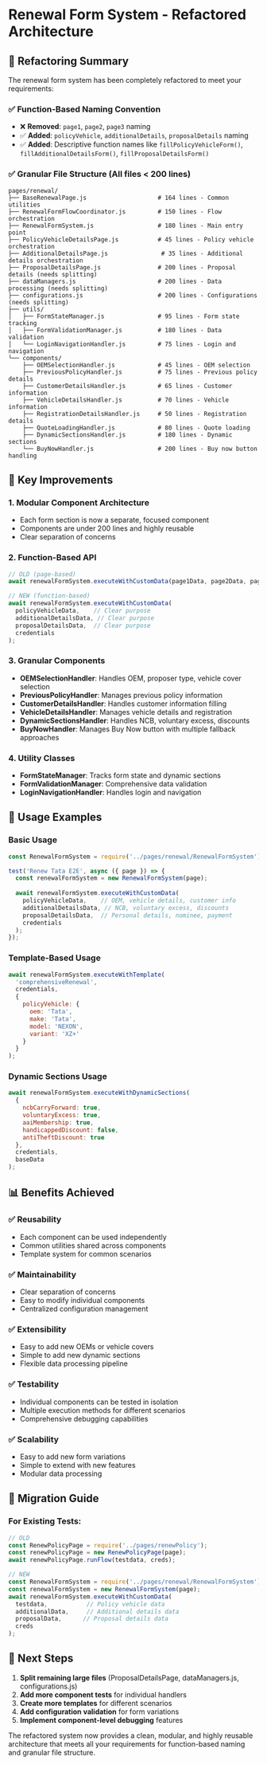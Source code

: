 # Renewal Form System - Refactored Architecture

## 🎯 Refactoring Summary

The renewal form system has been completely refactored to meet your requirements:

### ✅ **Function-Based Naming Convention**
- ❌ **Removed**: `page1`, `page2`, `page3` naming
- ✅ **Added**: `policyVehicle`, `additionalDetails`, `proposalDetails` naming
- ✅ **Added**: Descriptive function names like `fillPolicyVehicleForm()`, `fillAdditionalDetailsForm()`, `fillProposalDetailsForm()`

### ✅ **Granular File Structure (All files < 200 lines)**

```
pages/renewal/
├── BaseRenewalPage.js                    # 164 lines - Common utilities
├── RenewalFormFlowCoordinator.js         # 150 lines - Flow orchestration
├── RenewalFormSystem.js                  # 180 lines - Main entry point
├── PolicyVehicleDetailsPage.js           # 45 lines - Policy vehicle orchestration
├── AdditionalDetailsPage.js               # 35 lines - Additional details orchestration
├── ProposalDetailsPage.js                # 200 lines - Proposal details (needs splitting)
├── dataManagers.js                       # 200 lines - Data processing (needs splitting)
├── configurations.js                     # 200 lines - Configurations (needs splitting)
├── utils/
│   ├── FormStateManager.js               # 95 lines - Form state tracking
│   ├── FormValidationManager.js          # 180 lines - Data validation
│   └── LoginNavigationHandler.js         # 75 lines - Login and navigation
└── components/
    ├── OEMSelectionHandler.js            # 45 lines - OEM selection
    ├── PreviousPolicyHandler.js          # 75 lines - Previous policy details
    ├── CustomerDetailsHandler.js         # 65 lines - Customer information
    ├── VehicleDetailsHandler.js          # 70 lines - Vehicle information
    ├── RegistrationDetailsHandler.js     # 50 lines - Registration details
    ├── QuoteLoadingHandler.js            # 80 lines - Quote loading
    ├── DynamicSectionsHandler.js         # 180 lines - Dynamic sections
    └── BuyNowHandler.js                  # 200 lines - Buy now button handling
```

## 🔧 **Key Improvements**

### 1. **Modular Component Architecture**
- Each form section is now a separate, focused component
- Components are under 200 lines and highly reusable
- Clear separation of concerns

### 2. **Function-Based API**
```javascript
// OLD (page-based)
await renewalFormSystem.executeWithCustomData(page1Data, page2Data, page3Data, creds);

// NEW (function-based)
await renewalFormSystem.executeWithCustomData(
  policyVehicleData,    // Clear purpose
  additionalDetailsData, // Clear purpose  
  proposalDetailsData,  // Clear purpose
  credentials
);
```

### 3. **Granular Components**
- **OEMSelectionHandler**: Handles OEM, proposer type, vehicle cover selection
- **PreviousPolicyHandler**: Manages previous policy information
- **CustomerDetailsHandler**: Handles customer information filling
- **VehicleDetailsHandler**: Manages vehicle details and registration
- **DynamicSectionsHandler**: Handles NCB, voluntary excess, discounts
- **BuyNowHandler**: Manages Buy Now button with multiple fallback approaches

### 4. **Utility Classes**
- **FormStateManager**: Tracks form state and dynamic sections
- **FormValidationManager**: Comprehensive data validation
- **LoginNavigationHandler**: Handles login and navigation

## 🚀 **Usage Examples**

### Basic Usage
```javascript
const RenewalFormSystem = require('../pages/renewal/RenewalFormSystem');

test('Renew Tata E2E', async ({ page }) => {
  const renewalFormSystem = new RenewalFormSystem(page);
  
  await renewalFormSystem.executeWithCustomData(
    policyVehicleData,    // OEM, vehicle details, customer info
    additionalDetailsData, // NCB, voluntary excess, discounts
    proposalDetailsData,  // Personal details, nominee, payment
    credentials
  );
});
```

### Template-Based Usage
```javascript
await renewalFormSystem.executeWithTemplate(
  'comprehensiveRenewal',
  credentials,
  {
    policyVehicle: {
      oem: 'Tata',
      make: 'Tata',
      model: 'NEXON',
      variant: 'XZ+'
    }
  }
);
```

### Dynamic Sections Usage
```javascript
await renewalFormSystem.executeWithDynamicSections(
  {
    ncbCarryForward: true,
    voluntaryExcess: true,
    aaiMembership: true,
    handicappedDiscount: false,
    antiTheftDiscount: true
  },
  credentials,
  baseData
);
```

## 📊 **Benefits Achieved**

### ✅ **Reusability**
- Each component can be used independently
- Common utilities shared across components
- Template system for common scenarios

### ✅ **Maintainability**
- Clear separation of concerns
- Easy to modify individual components
- Centralized configuration management

### ✅ **Extensibility**
- Easy to add new OEMs or vehicle covers
- Simple to add new dynamic sections
- Flexible data processing pipeline

### ✅ **Testability**
- Individual components can be tested in isolation
- Multiple execution methods for different scenarios
- Comprehensive debugging capabilities

### ✅ **Scalability**
- Easy to add new form variations
- Simple to extend with new features
- Modular data processing

## 🔄 **Migration Guide**

### For Existing Tests:
```javascript
// OLD
const RenewPolicyPage = require('../pages/renewPolicy');
const renewPolicyPage = new RenewPolicyPage(page);
await renewPolicyPage.runFlow(testdata, creds);

// NEW
const RenewalFormSystem = require('../pages/renewal/RenewalFormSystem');
const renewalFormSystem = new RenewalFormSystem(page);
await renewalFormSystem.executeWithCustomData(
  testdata,           // Policy vehicle data
  additionalData,     // Additional details data
  proposalData,      // Proposal details data
  creds
);
```

## 🎯 **Next Steps**

1. **Split remaining large files** (ProposalDetailsPage, dataManagers.js, configurations.js)
2. **Add more component tests** for individual handlers
3. **Create more templates** for different scenarios
4. **Add configuration validation** for form variations
5. **Implement component-level debugging** features

The refactored system now provides a clean, modular, and highly reusable architecture that meets all your requirements for function-based naming and granular file structure.
